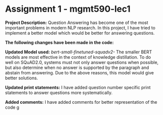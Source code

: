 # Assignment 1 - mgmt590-lec1

**Project Description:**
Question Answering has become one of the most important problems in modern NLP research. In this project, I have tried to implement a better model which would be better for answering questions.

**The following changes have been made in the code:**

**Updated Model used:** 
*bert-small-finetuned-squadv2-* The smaller BERT models are most effective in the context of knowledge distillation.
To do well on SQuAD2.0, systems must not only answer questions when possible, but also determine when no answer is supported by the paragraph and abstain from answering.
Due to the above reasons, this model would give better solutions.

**Updated print statements:**
I have added question number specific print statements to answer questions more systematically. 

**Added comments:**
I have added comments for better representation of the code
g
